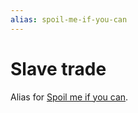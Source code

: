 ```yaml
---
alias: spoil-me-if-you-can
---
```

# Slave trade

Alias for [Spoil me if you can](spoil-me-if-you-can.md).